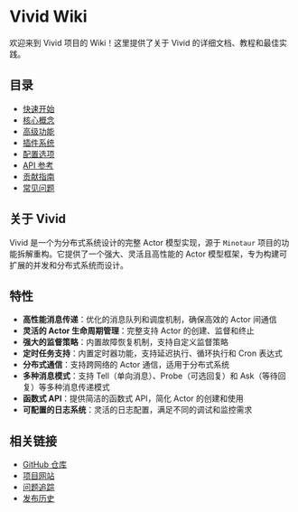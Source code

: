 # Vivid Wiki

欢迎来到 Vivid 项目的 Wiki！这里提供了关于 Vivid 的详细文档、教程和最佳实践。

## 目录

- [快速开始](Quick-Start)
- [核心概念](Core-Concepts)
- [高级功能](Advanced-Features)
- [插件系统](Plugins)
- [配置选项](Configuration-Options)
- [API 参考](API-Reference)
- [贡献指南](Contributing)
- [常见问题](FAQ)

## 关于 Vivid

Vivid 是一个为分布式系统设计的完整 Actor 模型实现，源于 `Minotaur` 项目的功能拆解重构。它提供了一个强大、灵活且高性能的 Actor 模型框架，专为构建可扩展的并发和分布式系统而设计。

## 特性

- **高性能消息传递**：优化的消息队列和调度机制，确保高效的 Actor 间通信
- **灵活的 Actor 生命周期管理**：完整支持 Actor 的创建、监督和终止
- **强大的监督策略**：内置故障恢复机制，支持自定义监督策略
- **定时任务支持**：内置定时器功能，支持延迟执行、循环执行和 Cron 表达式
- **分布式通信**：支持跨网络的 Actor 通信，适用于分布式系统
- **多种消息模式**：支持 Tell（单向消息）、Probe（可选回复）和 Ask（等待回复）等多种消息传递模式
- **函数式 API**：提供简洁的函数式 API，简化 Actor 的创建和使用
- **可配置的日志系统**：灵活的日志配置，满足不同的调试和监控需求

## 相关链接

- [GitHub 仓库](https://github.com/kercylan98/vivid)
- [项目网站](https://kercylan98.github.io/vivid/)
- [问题追踪](https://github.com/kercylan98/vivid/issues)
- [发布历史](https://github.com/kercylan98/vivid/releases)
